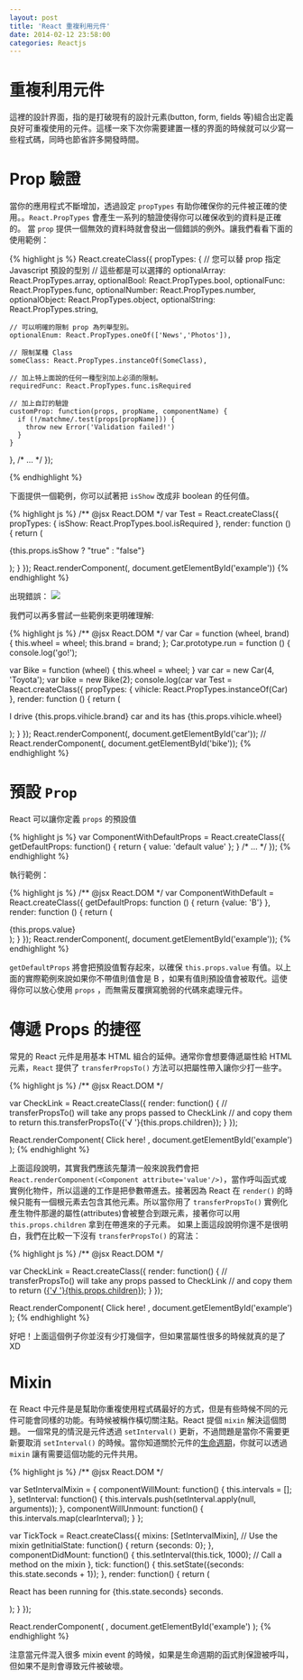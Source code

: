 ```yaml
---
layout: post
title: 'React 重複利用元件'
date: 2014-02-12 23:58:00
categories: Reactjs
---
```

# 重複利用元件
這裡的設計界面，指的是打破現有的設計元素(button, form, fields 等)組合出定義良好可重複使用的元件。這樣一來下次你需要建置一樣的界面的時候就可以少寫一些程式碼，同時也節省許多開發時間。

# Prop 驗證
當你的應用程式不斷增加，透過設定 `propTypes` 有助你確保你的元件被正確的使用。。`React.PropTypes` 會產生一系列的驗證使得你可以確保收到的資料是正確的。
當 `prop` 提供一個無效的資料時就會發出一個錯誤的例外。讓我們看看下面的使用範例：

{% highlight js %}
React.createClass({
  propTypes: {
    // 您可以替 prop 指定 Javascript 預設的型別
    // 這些都是可以選擇的
    optionalArray: React.PropTypes.array,
    optionalBool: React.PropTypes.bool,
    optionalFunc: React.PropTypes.func,
    optionalNumber: React.PropTypes.number,
    optionalObject: React.PropTypes.object,
    optionalString: React.PropTypes.string,

    // 可以明確的限制 prop 為列舉型別。
    optionalEnum: React.PropTypes.oneOf(['News','Photos']),

    // 限制某種 Class
    someClass: React.PropTypes.instanceOf(SomeClass),

    // 加上特上面說的任何一種型別加上必須的限制。
    requiredFunc: React.PropTypes.func.isRequired

    // 加上自訂的驗證
    customProp: function(props, propName, componentName) {
      if (!/matchme/.test(props[propName])) {
        throw new Error('Validation failed!')
      }
    }
  },
  /* ... */
});

{% endhighlight %}

下面提供一個範例，你可以試著把 `isShow` 改成非 boolean 的任何值。

{% highlight js %}
/** @jsx React.DOM */
var Test = React.createClass({
  propTypes: {
    isShow: React.PropTypes.bool.isRequired
  },
  render: function () {
    return (
      <p>{this.props.isShow ? "true" : "false"}</p>
    );
  }
});
React.renderComponent(<Test isShow={true} />, document.getElementById('example'))
{% endhighlight %}

出現錯誤：
![](http://i.imgur.com/CZMeCgx.png)

我們可以再多嘗試一些範例來更明確理解:

{% highlight js %}
/** @jsx React.DOM */
 var Car = function (wheel, brand) {
   this.wheel = wheel;
   this.brand = brand;
 };
 Car.prototype.run = function () {
   console.log('go!');

 var Bike = function (wheel) {
   this.wheel = wheel;
 }
 var car = new Car(4, 'Toyota');
 var bike = new Bike(2);
 console.log(car
 var Test = React.createClass({
   propTypes: {
     vihicle: React.PropTypes.instanceOf(Car)
   },
   render: function () {
     return (
       <p>I drive {this.props.vihicle.brand} car and its has {this.props.vihicle.wheel} </p>
     );
   }
 });
 React.renderComponent(<Test vihicle={car} />, document.getElementById('car'));
 // React.renderComponent(<Test vihicle={bike} />, document.getElementById('bike'));
{% endhighlight %}

# 預設 `Prop`
React 可以讓你定義 `props` 的預設值

{% highlight js %}
var ComponentWithDefaultProps = React.createClass({
  getDefaultProps: function() {
    return {
      value: 'default value'
    };
  }
  /* ... */
});
{% endhighlight %}

執行範例：

{% highlight js %}
/** @jsx React.DOM */
var ComponentWithDefault = React.createClass({
  getDefaultProps: function () {
    return {value: 'B'}
  },
  render: function () {
    return (
      <div>{this.props.value}</div>
    );
  }
});
React.renderComponent(<ComponentWithDefault value='A' />, document.getElementById('example'));
{% endhighlight %}

`getDefaultProps` 將會把預設值暫存起來，以確保 `this.props.value` 有值。以上面的實際範例來說如果你不帶值則值會是 B ，如果有值則預設值會被取代。這使得你可以放心使用 `props` ，而無需反覆撰寫脆弱的代碼來處理元件。

# 傳遞 Props 的捷徑
常見的 React 元件是用基本 HTML 組合的延伸。通常你會想要傳遞屬性給 HTML 元素，`React` 提供了 `transferPropsTo()` 方法可以把屬性帶入讓你少打一些字。

{% highlight js %}
/** @jsx React.DOM */

var CheckLink = React.createClass({
  render: function() {
    // transferPropsTo() will take any props passed to CheckLink
    // and copy them to <a>
    return this.transferPropsTo(<a>{'√ '}{this.props.children}</a>);
  }
});

React.renderComponent(
  <CheckLink href="javascript:alert('Hello, world!');">
    Click here!
  </CheckLink>,
  document.getElementById('example')
);
{% endhighlight %}

上面這段說明，其實我們應該先釐清一般來說我們會把 `React.renderComponent(<Component attribute='value'/>)`，當作呼叫函式或實例化物件，所以這邊的工作是把參數帶進去。接著因為 React 在 `render()` 的時候只能有一個根元素去包含其他元素。所以當你用了 `transferPropsTo()` 實例化產生物件那邊的屬性(attributes)會被整合到跟元素，接著你可以用 `this.props.children` 拿到在帶進來的子元素。
如果上面這段說明你還不是很明白，我們在比較一下沒有 `transferPropsTo()` 的寫法：

{% highlight js %}
/** @jsx React.DOM */

var CheckLink = React.createClass({
  render: function() {
    // transferPropsTo() will take any props passed to CheckLink
    // and copy them to <a>
    return (<a href={this.props.href}>{'√ '}{this.props.children}</a>);
  }
});

React.renderComponent(
  <CheckLink href="javascript:alert('Hello, world!');">
    Click here!
  </CheckLink>,
  document.getElementById('example')
);
{% endhighlight %}

好吧！上面這個例子你並沒有少打幾個字，但如果當屬性很多的時候就真的是了XD

# Mixin
在 React 中元件是是幫助你重複使用程式碼最好的方式，但是有些時候不同的元件可能會同樣的功能。有時候被稱作橫切關注點。React 提個 `mixin` 解決這個問題。
一個常見的情況是元件透過 `setInterval()` 更新，不過問題是當你不需要更新要取消 `setInterval()` 的時候。當你知道關於元件的[生命週期](http://facebook.github.io/react/docs/working-with-the-browser.html#component-lifecycle)，你就可以透過 `mixin` 讓有需要這個功能的元件共用。

{% highlight js %}
/** @jsx React.DOM */

var SetIntervalMixin = {
  componentWillMount: function() {
    this.intervals = [];
  },
  setInterval: function() {
    this.intervals.push(setInterval.apply(null, arguments));
  },
  componentWillUnmount: function() {
    this.intervals.map(clearInterval);
  }
};

var TickTock = React.createClass({
  mixins: [SetIntervalMixin], // Use the mixin
  getInitialState: function() {
    return {seconds: 0};
  },
  componentDidMount: function() {
    this.setInterval(this.tick, 1000); // Call a method on the mixin
  },
  tick: function() {
    this.setState({seconds: this.state.seconds + 1});
  },
  render: function() {
    return (
      <p>
        React has been running for {this.state.seconds} seconds.
      </p>
    );
  }
});

React.renderComponent(
  <TickTock />,
  document.getElementById('example')
);
{% endhighlight %}

注意當元件混入很多 mixin event 的時候，如果是生命週期的函式則保證被呼叫，但如果不是則會導致元件被破壞。
